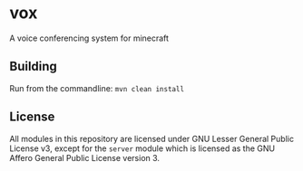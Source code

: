 # vox

A voice conferencing system for minecraft

## Building

Run from the commandline:
`mvn clean install`

## License

All modules in this repository are licensed under GNU Lesser General Public License v3, except for the `server` module 
which is licensed as the GNU Affero General Public License version 3.